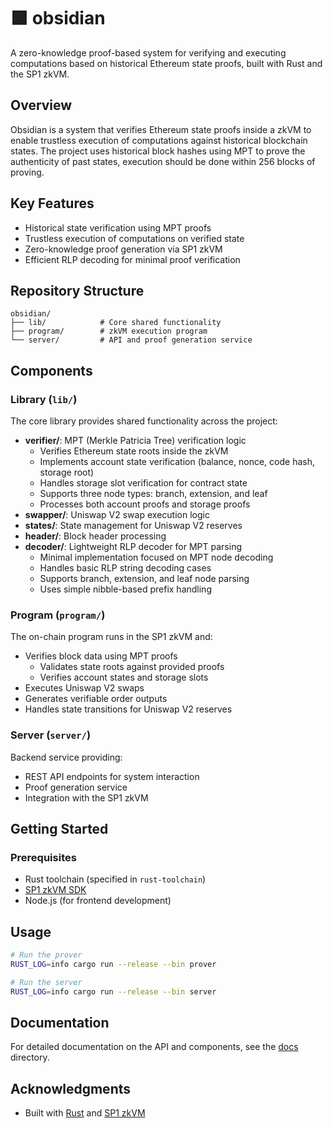 # 🟪 obsidian

A zero-knowledge proof-based system for verifying and executing computations based on historical Ethereum state proofs, built with Rust and the SP1 zkVM.

## Overview

Obsidian is a system that verifies Ethereum state proofs inside a zkVM to enable trustless execution of computations against historical blockchain states. The project uses historical block hashes using MPT to prove the authenticity of past states, execution should be done within 256 blocks of proving.

## Key Features

- Historical state verification using MPT proofs
- Trustless execution of computations on verified state
- Zero-knowledge proof generation via SP1 zkVM
- Efficient RLP decoding for minimal proof verification

## Repository Structure

```
obsidian/
├── lib/            # Core shared functionality
├── program/        # zkVM execution program
└── server/         # API and proof generation service
```

## Components

### Library (`lib/`)

The core library provides shared functionality across the project:

- **verifier/**: MPT (Merkle Patricia Tree) verification logic
  - Verifies Ethereum state roots inside the zkVM
  - Implements account state verification (balance, nonce, code hash, storage root)
  - Handles storage slot verification for contract state
  - Supports three node types: branch, extension, and leaf
  - Processes both account proofs and storage proofs
- **swapper/**: Uniswap V2 swap execution logic
- **states/**: State management for Uniswap V2 reserves
- **header/**: Block header processing
- **decoder/**: Lightweight RLP decoder for MPT parsing
  - Minimal implementation focused on MPT node decoding
  - Handles basic RLP string decoding cases
  - Supports branch, extension, and leaf node parsing
  - Uses simple nibble-based prefix handling

### Program (`program/`)

The on-chain program runs in the SP1 zkVM and:

- Verifies block data using MPT proofs
  - Validates state roots against provided proofs
  - Verifies account states and storage slots
- Executes Uniswap V2 swaps
- Generates verifiable order outputs
- Handles state transitions for Uniswap V2 reserves

### Server (`server/`)

Backend service providing:

- REST API endpoints for system interaction
- Proof generation service
- Integration with the SP1 zkVM

## Getting Started

### Prerequisites

- Rust toolchain (specified in `rust-toolchain`)
- [SP1 zkVM SDK](https://github.com/succinctlabs/sp1)
- Node.js (for frontend development)

## Usage

```bash
# Run the prover
RUST_LOG=info cargo run --release --bin prover

# Run the server
RUST_LOG=info cargo run --release --bin server
```

## Documentation

For detailed documentation on the API and components, see the [docs](./docs) directory.

## Acknowledgments

- Built with [Rust](https://www.rust-lang.org/) and [SP1 zkVM](https://github.com/succinctlabs/sp1)

